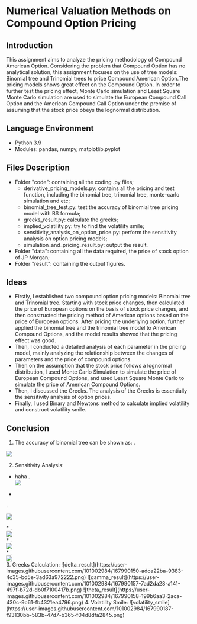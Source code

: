 # Numerical Valuation Methods on Compound Option Pricing
## Introduction
This assignment aims to analyze the pricing methodology of Compound American Option. Considering the problem that Compound Option has no analytical solution,
this assignment focuses on the use of tree models: Binomial tree and Trinomial trees
to price Compound American Option.The pricing models shows great effect on the
Compound Option. In order to further test the pricing effect, Monte
Carlo simulation and Least Square Monte Carlo simulation are used to simulate the European
Compound Call Option and the American Compound Call Option under the
premise of assuming that the stock price obeys the lognormal distribution.

## Language Environment
* Python 3.9
* Modules: pandas, numpy, matplotlib.pyplot

## Files Description
* Folder "code": containing all the coding .py files;
  * derivative_pricing_models.py: contains all the pricing and test function, including the binomial tree, trinomial tree, monte-carlo simulation and etc;
  * binomial_tree_test.py: test the accuracy of binomial tree pricing model with BS formula;
  * greeks_result.py: calculate the greeks;
  * implied_volatility.py: try to find the volatility smile;
  * sensitivity_analysis_on_option_price.py: perform the sensitivity analysis on option pricing models;
  * simulation_and_pricing_result.py: output the result.
* Folder "data": containing all the data required, the price of stock option of JP Morgan;
* Folder "result": containing the output figures.

## Ideas
* Firstly, I established two compound option pricing models: Binomial
tree and Trinomial tree. Starting with stock price changes, then
calculated the price of European options on the basis of stock price changes, and
then constructed the pricing method of American options based on the price of European
options. After pricing the underlying option, further applied the binomial
tree and the trinomial tree model to American Compound Options, and the model
results showed that the pricing effect was good.
* Then, I conducted a detailed analysis of each parameter in the pricing
model, mainly analyzing the relationship between the changes of parameters and
the price of compound options.
* Then on the assumption that the stock price follows a lognormal distribution,
I used Monte Carlo Simulation to simulate the price of European Compound
Options, and used Least Square Monte Carlo to simulate the price of American
Compound Options.
* Then, I discussed the Greeks. The analysis of the Greeks is essentially
the sensitivity analysis of option prices.
* Finally, I used Binary and Newtons method to calculate implied volatility
and construct volatility smile.

## Conclusion
1. The accuracy of binomial tree can be shown as:
.<div align=left>
 <img src="https://user-images.githubusercontent.com/101002984/167990027-c72a76cb-3731-4e28-b7ee-1eaabc8e96f4.png" />
</div>

2. Sensitivity Analysis:
- haha 
 .<div align=left>
  <img src="https://user-images.githubusercontent.com/101002984/167990098-754c87bf-5c16-4566-a106-66b0af9b8f10.png" />
  </div>
 *
  .<div align=left>
   <img src="https://user-images.githubusercontent.com/101002984/167990104-0b035c6c-80a9-4535-9b1e-7189b6fc0fbe.png" />
   </div>
 *
  .<div align=left>
   <img src="https://user-images.githubusercontent.com/101002984/167990106-5b0dc699-98b7-41a2-b72d-7ae5fb518c79.png" />
   </div>
 *
   .<div align=left>
    <img src="https://user-images.githubusercontent.com/101002984/167990108-2306d021-ece6-46be-8f7e-5de58527da2b.png" />
    </div>
 *
   .<div align=left>
    <img src="https://user-images.githubusercontent.com/101002984/167990109-38ca9550-4a24-4351-9df7-b0dd93360bc5.png" />
    </div> 
3. Greeks Calculation:
![delta_result](https://user-images.githubusercontent.com/101002984/167990150-adca22ba-9383-4c35-bd5e-3ad63a972222.png)
![gamma_result](https://user-images.githubusercontent.com/101002984/167990157-7ad2da28-a141-497f-b72d-db0f7100417b.png)
![theta_result](https://user-images.githubusercontent.com/101002984/167990158-199b6aa3-2aca-430c-9c61-fb4321ea4796.png)
4. Volatility Smile:
![volatility_smile](https://user-images.githubusercontent.com/101002984/167990187-f93130bb-583b-47d7-b365-f04d8dfa2845.png)
